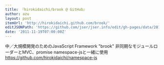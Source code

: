 ```yaml
---
title: 『hirokidaichi/brook @ GitHub』
author: azu
layout: post
itemUrl: 'http://hirokidaichi.github.com/brook/'
editJSONPath: 'https://github.com/jser/jser.info/edit/gh-pages/data/2011/11/index.json'
date: '2011-11-19T07:00:00Z'
---
```

中／大規模開発のためのJavaScript Framework &quot;brook&quot;
非同期なモジュールローダーとMVC、promise
namespace-jsと一緒に使用
https://github.com/hirokidaichi/namespace-js
